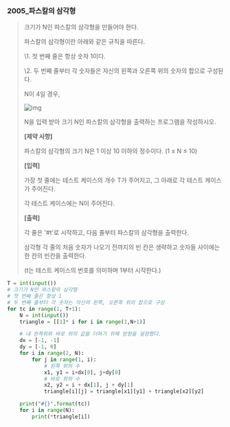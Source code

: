 ### 2005_파스칼의 삼각형

> 크기가 N인 파스칼의 삼각형을 만들어야 한다.
>
> 파스칼의 삼각형이란 아래와 같은 규칙을 따른다.
>
> \1. 첫 번째 줄은 항상 숫자 1이다.
>
> \2. 두 번째 줄부터 각 숫자들은 자신의 왼쪽과 오른쪽 위의 숫자의 합으로 구성된다.
>
> N이 4일 경우,
>  
>
> ![img](https://swexpertacademy.com/main/common/fileDownload.do?downloadType=CKEditorImages&fileId=AV5P1SEKAlYDFAUq)
>
> 
> N을 입력 받아 크기 N인 파스칼의 삼각형을 출력하는 프로그램을 작성하시오.
>
> 
> **[제약 사항]**
>
> 파스칼의 삼각형의 크기 N은 1 이상 10 이하의 정수이다. (1 ≤ N ≤ 10)
>
> 
> **[입력]**
>
> 가장 첫 줄에는 테스트 케이스의 개수 T가 주어지고, 그 아래로 각 테스트 케이스가 주어진다.
>
> 각 테스트 케이스에는 N이 주어진다.
>
> 
> **[출력]**
>
> 각 줄은 '#t'로 시작하고, 다음 줄부터 파스칼의 삼각형을 출력한다.
>
> 삼각형 각 줄의 처음 숫자가 나오기 전까지의 빈 칸은 생략하고 숫자들 사이에는 한 칸의 빈칸을 출력한다.
>
> (t는 테스트 케이스의 번호를 의미하며 1부터 시작한다.)



```python
T = int(input())
# 크기가 N인 파스칼의 삼각형
# 첫 번째 줄은 항상 1
# 두 번째 줄부터 각 숫자는 자신의 왼쪽, 오른쪽 위의 합으로 구성
for tc in range(1, T+1):
    N = int(input())
    triangle = [[1]* i for i in range(1,N+1)]

    # 내 왼쪽위와 바로 위의 값을 더하기 위해 방향을 설정했다.
    dx = [-1, -1]
    dy = [-1, 0]
    for i in range(2, N):
        for j in range(1, i):
            # 왼쪽 위의 수
            x1, y1 = i+dx[0], j+dy[0]
            # 바로 위의 수
            x2, y2 = i + dx[1], j + dy[1]
            triangle[i][j] = triangle[x1][y1] + triangle[x2][y2]

    print("#{}".format(tc))
    for i in range(N):
        print(*triangle[i])
```

